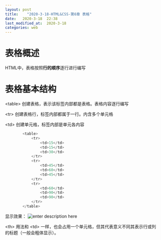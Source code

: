 ```yaml
---
layout: post
title:    "2020-3-18-HTML&CSS-第6章 表格"
date:   2020-3-18  22:38 
last_modified_at:  2020-3-18 
categories: web
---
```


# 表格概述

HTML中，表格按照**行的顺序**逐行进行编写

# 表格基本结构

\<table>
创建表格，表示该标签内部都是表格。表格内容逐行编写

\<tr>
创建表格行，标签内部都属于一行。内含多个单元格

\<td>
创建单元格，标签内部是单元各内容

```c
		<table>
			<tr>
				<td>15</td>
				<td>15</td>
				<td>30</td>
			</tr>
			<tr>
				<td>45</td>
				<td>60</td>
				<td>45</td>
			</tr>
			<tr>
				<td>60</td>
				<td>90</td>
				<td>90</td>
			</tr>
		</table>
```

显示效果：
![enter description here](https://raw.githubusercontent.com/LonlyPan/LonlyPan.github.io/master/images/Posts/2020-3-18-HTML&CSS-第6章_表格/table_base.png)

\<th>
用法和 \<td> 一样，也会占用一个单元格，但其代表意义不同其表示行或列的标题（一般会粗体显示）。

